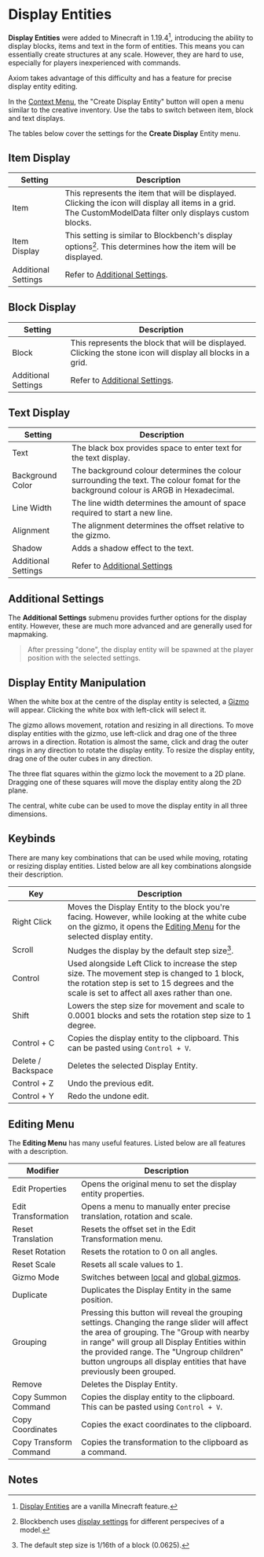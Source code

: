 # Display Entities

**Display Entities** were added to Minecraft in 1.19.4[^note1], introducing the ability to display blocks, items and text in the form of entities. This means you can essentially create structures at any scale. However, they are hard to use, especially for players inexperienced with commands.

Axiom takes advantage of this difficulty and has a feature for precise display entity editing.

In the [Context Menu](contextmenu.md), the "Create Display Entity" button will open a menu similar to the creative inventory. Use the tabs to switch between item, block and text displays.

The tables below cover the settings for the **Create Display** Entity menu.

## Item Display

| Setting             | Description                                                                                                                                                  |
| ------------------- | ------------------------------------------------------------------------------------------------------------------------------------------------------------ |
| Item                | This represents the item that will be displayed. Clicking the icon will display all items in a grid. The CustomModelData filter only displays custom blocks. |
| Item Display        | This setting is similar to Blockbench's display options[^note2]. This determines how the item will be displayed.                                             |
| Additional Settings | Refer to [Additional Settings](displayentities.md#additional-settings).                                                                                      |

## Block Display

| Setting             | Description                                                                                                  |
| ------------------- | ------------------------------------------------------------------------------------------------------------ |
| Block               | This represents the block that will be displayed. Clicking the stone icon will display all blocks in a grid. |
| Additional Settings | Refer to [Additional Settings](displayentities.md#additional-settings).                                      |

## Text Display

| Setting             | Description                                                                                                                                                   |
| ------------------- | ------------------------------------------------------------------------------------------------------------------------------------------------------------- |
| Text                | The black box provides space to enter text for the text display.                                                                                              |
| Background Color    | The background colour determines the colour surrounding the text. The colour fomat for the background colour is ARGB in Hexadecimal. |
| Line Width          | The line width determines the amount of space required to start a new line.                                                                                   |
| Alignment           | The alignment determines the offset relative to the gizmo.                                                                                                    |
| Shadow              | Adds a shadow effect to the text.                                                                                                                             |
| Additional Settings | Refer to [Additional Settings](displayentities.md#additional-settings)                                                                                        |

## Additional Settings

The **Additional Settings** submenu provides further options for the display entity. However, these are much more advanced and are generally used for mapmaking.

> After pressing "done", the display entity will be spawned at the player position with the selected settings.

## Display Entity Manipulation

When the white box at the centre of the display entity is selected, a [Gizmo](/editor/gizmos.md) will appear. Clicking the white box with left-click will select it. 

The gizmo allows movement, rotation and resizing in all directions. To move display entities with the gizmo, use left-click and drag one of the three arrows in a direction. Rotation is almost the same, click and drag the outer rings in any direction to rotate the display entity. To resize the display entity, drag one of the outer cubes in any direction.

The three flat squares within the gizmo lock the movement to a 2D plane. Dragging one of these squares will move the display entity along the 2D plane.

The central, white cube can be used to move the display entity in all three dimensions.

## Keybinds

There are many key combinations that can be used while moving, rotating or resizing display entities. Listed below are all key combinations alongside their description.

| Key                | Description                                                                                                                                                                       |
| ------------------ | --------------------------------------------------------------------------------------------------------------------------------------------------------------------------------- |
| Right Click        | Moves the Display Entity to the block you're facing. However, while looking at the white cube on the gizmo, it opens the [Editing Menu](displayentities.md#editing-menu) for the selected display entity.                                                                                        |
| Scroll             | Nudges the display by the default step size[^note3].                                                                                                                              |
| Control            | Used alongside Left Click to increase the step size. The movement step is changed to 1 block, the rotation step is set to 15 degrees and the scale is set to affect all axes rather than one. |
| Shift              | Lowers the step size for movement and scale to 0.0001 blocks and sets the rotation step size to 1 degree.                                                                         |
| Control + C        | Copies the display entity to the clipboard. This can be pasted using `Control + V`.                                                                                               |
| Delete / Backspace | Deletes the selected Display Entity.                                                                                                                                              |
| Control + Z        | Undo the previous edit.                                                                                                                                                           |
| Control + Y        | Redo the undone edit.                                                                                                                                                             |

## Editing Menu

The **Editing Menu** has many useful features. Listed below are all features with a description.

| Modifier               | Description                                                                                                                                                                                                                                                                                                    |
| ---------------------- | -------------------------------------------------------------------------------------------------------------------------------------------------------------------------------------------------------------------------------------------------------------------------------------------------------------- |
| Edit Properties        | Opens the original menu to set the display entity properties.                                                                                                                                                                                                                                                  |
| Edit Transformation    | Opens a menu to manually enter precise translation, rotation and scale.                                                                                                                                                                                                                                        |
| Reset Translation      | Resets the offset set in the Edit Transformation menu.                                                                                                                                                                                                                                                         |
| Reset Rotation         | Resets the rotation to 0 on all angles.                                                                                                                                                                                                                                                                        |
| Reset Scale            | Resets all scale values to 1.                                                                                                                                                                                                                                                                                  |
| Gizmo Mode             | Switches between [local](/editor/gizmos.md) and [global gizmos](/editor/gizmos.md).                                                                                                                                                                                                                            |
| Duplicate              | Duplicates the Display Entity in the same position.                                                                                                                                                                                                                                                            |
| Grouping               | Pressing this button will reveal the grouping settings. Changing the range slider will affect the area of grouping. The "Group with nearby in range" will group all Display Entities within the provided range. The "Ungroup children" button ungroups all display entities that have previously been grouped. |
| Remove                 | Deletes the Display Entity.                                                                                                                                                                                                                                                                                    |
| Copy Summon Command    | Copies the display entity to the clipboard. This can be pasted using `Control + V`.                                                                                                                                                                                                                            |
| Copy Coordinates       | Copies the exact coordinates to the clipboard.                                                                                                                                                                                                                                                                 |
| Copy Transform Command | Copies the transformation to the clipboard as a command.                                                                                                                                                                                                                                                       |

## Notes

[^note1]: [Display Entities](https://minecraft.wiki/w/Display) are a vanilla Minecraft feature.

[^note2]: Blockbench uses [display settings](https://mcreator.net/wiki/blockbench-blockitem-display-settings) for different perspecives of a model. 

[^note3]: The default step size is 1/16th of a block (0.0625).